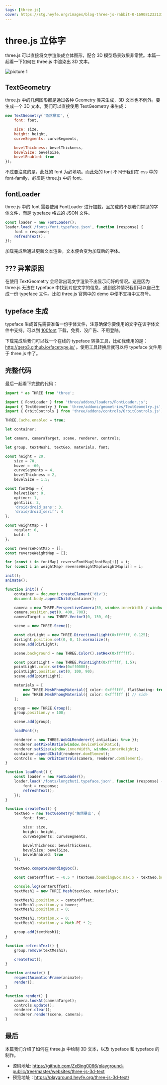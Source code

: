 ```yaml
---
tags: [three.js]
cover: https://stg.heyfe.org/images/blog-three-js-rabbit-0-1690812321314.png
---
```


# three.js 立体字

three.js 可以直接将文字渲染成立体图形，配合 3D 模型场景效果非常赞。本篇一起看一下如何在 three.js 中渲染出 3D 文本。

![picture 1](https://stg.heyfe.org/images/blog-three-js-3d-text-82.png)

## TextGeometry

three.js 中的几何图形都是通过各种 Geometry 类来生成，3D 文本也不例外。要生成一个 3D 文本，我们可以直接使用 TextGeometry 来生成：

```js
new TextGeometry('兔然暴富', {
    font: font,

    size: size,
    height: height,
    curveSegments: curveSegments,

    bevelThickness: bevelThickness,
    bevelSize: bevelSize,
    bevelEnabled: true
});
```

不过要注意的是，此处的 font 为必填项。而此处的 font 不同于我们在 css 中的 font-family，必须是 three.js 中的 font。

## fontLoader

three.js 中的 font 需要使用 FontLoader 进行加载，且加载的不是我们常见的字体文件，而是 typeface 格式的 JSON 文件。

```js
const loader = new FontLoader();
loader.load('/fonts/font.typeface.json', function (response) {
    font = response;
    refreshText();
});
```

加载完成后通过更新文本渲染，文本便会变为加载后的字体。

## ??? 异常原因

在使用 TextGeometry 会经常出现文字渲染不出显示问好的情况。这是因为 three.js 无法在 typeface 中找到对应文字的信息，遇到这种情况我们可以自己生成一份 typeface 文件。比如 three.js 官网中的 demo 中便不支持中文符号。

## typeface 生成

typeface 生成首先需要准备一份字体文件，注意确保你要使用的文字在该字体文件中支持。可以到 [100font](https://www.100font.com/) 下载，免费、没广告、不用登陆。

下载完成后我们可以找一个在线的 typeface 转换工具，比如我使用的是：http://gero3.github.io/facetype.js/ 。使用工具转换后就可以将 typeface 文件用于 three.js 中了。

## 完整代码

最后一起看下完整的代码：

```ts
import * as THREE from 'three';

import { FontLoader } from 'three/addons/loaders/FontLoader.js';
import { TextGeometry } from 'three/addons/geometries/TextGeometry.js';
import { OrbitControls } from 'three/addons/controls/OrbitControls.js';

THREE.Cache.enabled = true;

let container;

let camera, cameraTarget, scene, renderer, controls;

let group, textMesh1, textGeo, materials, font;

const height = 20,
    size = 70,
    hover = -60,
    curveSegments = 4,
    bevelThickness = 2,
    bevelSize = 1.5;

const fontMap = {
    helvetiker: 0,
    optimer: 1,
    gentilis: 2,
    'droid/droid_sans': 3,
    'droid/droid_serif': 4
};

const weightMap = {
    regular: 0,
    bold: 1
};

const reverseFontMap = [];
const reverseWeightMap = [];

for (const i in fontMap) reverseFontMap[fontMap[i]] = i;
for (const i in weightMap) reverseWeightMap[weightMap[i]] = i;

init();
animate();

function init() {
    container = document.createElement('div');
    document.body.appendChild(container);

    camera = new THREE.PerspectiveCamera(30, window.innerWidth / window.innerHeight, 1, 1500);
    camera.position.set(0, 400, 700);
    cameraTarget = new THREE.Vector3(0, 150, 0);

    scene = new THREE.Scene();

    const dirLight = new THREE.DirectionalLight(0xffffff, 0.125);
    dirLight.position.set(0, 0, 1).normalize();
    scene.add(dirLight);

    scene.background = new THREE.Color().setHex(0xffffff);

    const pointLight = new THREE.PointLight(0xffffff, 1.5);
    pointLight.color.setHex(0xff0000);
    pointLight.position.set(0, 100, 90);
    scene.add(pointLight);

    materials = [
        new THREE.MeshPhongMaterial({ color: 0xffffff, flatShading: true }), // front
        new THREE.MeshPhongMaterial({ color: 0xffffff }) // side
    ];

    group = new THREE.Group();
    group.position.y = 100;

    scene.add(group);

    loadFont();

    renderer = new THREE.WebGLRenderer({ antialias: true });
    renderer.setPixelRatio(window.devicePixelRatio);
    renderer.setSize(window.innerWidth, window.innerHeight);
    container.appendChild(renderer.domElement);
    controls = new OrbitControls(camera, renderer.domElement);
}

function loadFont() {
    const loader = new FontLoader();
    loader.load('/fonts/longzhuti.typeface.json', function (response) {
        font = response;
        refreshText();
    });
}

function createText() {
    textGeo = new TextGeometry('兔然暴富', {
        font: font,

        size: size,
        height: height,
        curveSegments: curveSegments,

        bevelThickness: bevelThickness,
        bevelSize: bevelSize,
        bevelEnabled: true
    });

    textGeo.computeBoundingBox();

    const centerOffset = -0.5 * (textGeo.boundingBox.max.x - textGeo.boundingBox.min.x);

    console.log(centerOffset);
    textMesh1 = new THREE.Mesh(textGeo, materials);

    textMesh1.position.x = centerOffset;
    textMesh1.position.y = hover;
    textMesh1.position.z = 0;

    textMesh1.rotation.x = 0;
    textMesh1.rotation.y = Math.PI * 2;

    group.add(textMesh1);
}

function refreshText() {
    group.remove(textMesh1);

    createText();
}

function animate() {
    requestAnimationFrame(animate);
    render();
}

function render() {
    camera.lookAt(cameraTarget);
    controls.update();
    renderer.clear();
    renderer.render(scene, camera);
}
```

## 最后

本篇我们介绍了如何在 three.js 中绘制 3D 文本，以及 typeface 和 typeface 的制作。

-   源码地址: https://github.com/ZxBing0066/playground-public/tree/master/websites/three-js-3d-text
-   预览地址：https://playground.heyfe.org/three-js-3d-text/
